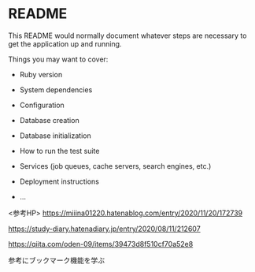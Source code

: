 # README

This README would normally document whatever steps are necessary to get the
application up and running.

Things you may want to cover:

* Ruby version

* System dependencies

* Configuration

* Database creation

* Database initialization

* How to run the test suite

* Services (job queues, cache servers, search engines, etc.)

* Deployment instructions

* ...


<参考HP>
https://miiina01220.hatenablog.com/entry/2020/11/20/172739

https://study-diary.hatenadiary.jp/entry/2020/08/11/212607

https://qiita.com/oden-09/items/39473d8f510cf70a52e8


参考にブックマーク機能を学ぶ
